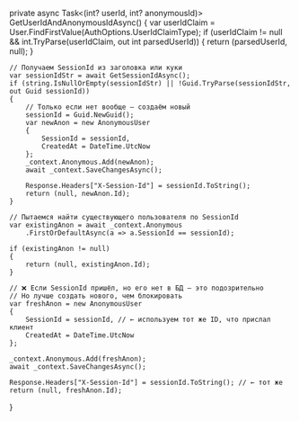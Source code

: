 private async Task<(int? userId, int? anonymousId)> GetUserIdAndAnonymousIdAsync()
{
    var userIdClaim = User.FindFirstValue(AuthOptions.UserIdClaimType);
    if (userIdClaim != null && int.TryParse(userIdClaim, out int parsedUserId))
    {
        return (parsedUserId, null);
    }

    // Получаем SessionId из заголовка или куки
    var sessionIdStr = await GetSessionIdAsync();
    if (string.IsNullOrEmpty(sessionIdStr) || !Guid.TryParse(sessionIdStr, out Guid sessionId))
    {
        // Только если нет вообще — создаём новый
        sessionId = Guid.NewGuid();
        var newAnon = new AnonymousUser
        {
            SessionId = sessionId,
            CreatedAt = DateTime.UtcNow
        };
        _context.Anonymous.Add(newAnon);
        await _context.SaveChangesAsync();

        Response.Headers["X-Session-Id"] = sessionId.ToString();
        return (null, newAnon.Id);
    }

    // Пытаемся найти существующего пользователя по SessionId
    var existingAnon = await _context.Anonymous
        .FirstOrDefaultAsync(a => a.SessionId == sessionId);

    if (existingAnon != null)
    {
        return (null, existingAnon.Id);
    }

    // ❌ Если SessionId пришёл, но его нет в БД — это подозрительно
    // Но лучше создать нового, чем блокировать
    var freshAnon = new AnonymousUser
    {
        SessionId = sessionId, // ← используем тот же ID, что прислал клиент
        CreatedAt = DateTime.UtcNow
    };

    _context.Anonymous.Add(freshAnon);
    await _context.SaveChangesAsync();

    Response.Headers["X-Session-Id"] = sessionId.ToString(); // ← тот же
    return (null, freshAnon.Id);
}
